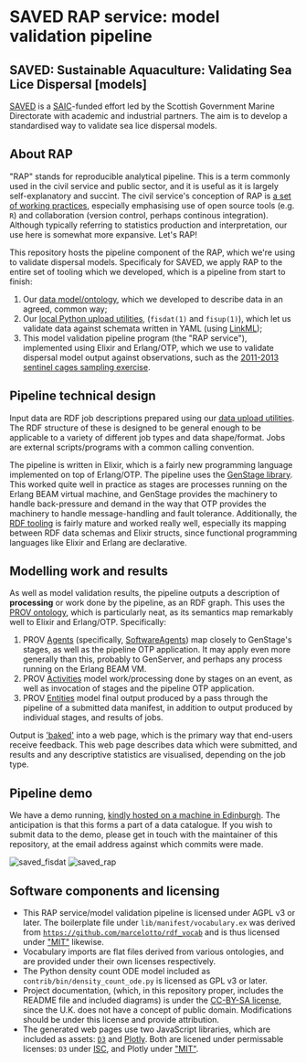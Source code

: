 # SAVED RAP service: model validation pipeline

## SAVED: Sustainable Aquaculture: Validating Sea Lice Dispersal [models]

[SAVED](https://www.sustainableaquaculture.com/news-events/new-tool-being-developed-to-validate-sea-lice-dispersion-models/) is a [SAIC](https://www.sustainableaquaculture.com/)-funded effort led by the Scottish Government Marine Directorate with academic and industrial partners. The aim is to develop a standardised way to validate sea lice dispersal models.

## About RAP

"RAP" stands for reproducible analytical pipeline. This is a term commonly used in the civil service and public sector, and it is useful as it is largely self-explanatory and succint.  The civil service's conception of RAP is [a set of working practices](https://ukgovdatascience.github.io/rap_companion/), especially emphasising use of open source tools (e.g. `R`) and collaboration (version control, perhaps continous integration). Although typically referring to statistics production and interpretation, our use here is somewhat more expansive. Let's RAP!

This repository hosts the pipeline component of the RAP, which we're using to validate dispersal models. Specificaly for SAVED, we apply RAP to the entire set of tooling which we developed, which is a pipeline from start to finish:

1. Our [data model/ontology](https://marine.gov.scot/metadata/saved/schema/), which we developed to describe data in an agreed, common way;
2. Our [local Python upload utilities](https://github.com/saved-models/data-utilities), (`fisdat(1)` and `fisup(1)`), which let us validate data against schemata written in YAML (using [LinkML](https://w3id.org/linkml/));
3. This model validation pipeline program (the "RAP service"), implemented using Elixir and Erlang/OTP, which we use to validate dispersal model output against observations, such as the [2011-2013 sentinel cages sampling exercise](https://data.marine.gov.scot/dataset/loch-linnhe-biological-sampling-data-products-2011-2013-0).

## Pipeline technical design

Input data are RDF job descriptions prepared using our [data upload utilities](https://github.com/saved-models/data-utilities). The RDF structure of these is designed to be general enough to be applicable to a variety of different job types and data shape/format. Jobs are external scripts/programs with a common calling convention.

The pipeline is written in Elixir, which is a fairly new programming language implemented on top of Erlang/OTP. The pipeline uses the [GenStage library](https://elixir-lang.org/blog/2016/07/14/announcing-genstage/). This worked quite well in practice as stages are processes running on the Erlang BEAM virtual machine, and GenStage provides the machinery to handle back-pressure and demand in the way that OTP provides the machinery to handle message-handling and fault tolerance. Additionally, the [RDF tooling](https://rdf-elixir.dev/) is fairly mature and worked really well, especially its mapping between RDF data schemas and Elixir structs, since functional programming languages like Elixir and Erlang are declarative.

## Modelling work and results

As well as model validation results, the pipeline outputs a description of **processing** or work done by the pipeline, as an RDF graph. This uses the [PROV ontology](https://www.w3.org/TR/2013/REC-prov-o-20130430/), which is particularly neat, as its semantics map remarkably well to Elixir and Erlang/OTP. Specifically:

1. PROV [Agents](https://www.w3.org/TR/2013/REC-prov-o-20130430/#Agent) (specifically, [SoftwareAgents](https://www.w3.org/TR/2013/REC-prov-o-20130430/#SoftwareAgent)) map closely to GenStage's stages, as well as the pipeline OTP application. It may apply even more generally than this, probably to GenServer, and perhaps any process running on the Erlang BEAM VM.
2. PROV [Activities](https://www.w3.org/TR/2013/REC-prov-o-20130430/#Activity) model work/processing done by stages on an event, as well as invocation of stages and the pipeline OTP application.
3. PROV [Entities](https://www.w3.org/TR/2013/REC-prov-o-20130430/#Entity) model final output produced by a pass through the pipeline of a submitted data manifest, in addition to output produced by individual stages, and results of jobs.

Output is ['baked'](https://simonwillison.net/2021/Jul/28/baked-data/) into a web page, which is the primary way that end-users receive feedback. This web page describes data which were submitted, and results and any descriptive statistics are visualised, depending on the job type.


## Pipeline demo

We have a demo running, [kindly hosted on a machine in Edinburgh](https://rap.tardis.ac/). The anticipation is that this forms a part of a data catalogue. If you wish to submit data to the demo, please get in touch with the maintainer of this repository, at the email address against which commits were made.

![saved_fisdat](https://rap.tardis.ac/saved/images/fisdat.svg)
![saved_rap](https://rap.tardis.ac/saved/images/rap.svg)

## Software components and licensing

  - This RAP service/model validation pipeline is licensed under AGPL v3 or later. The boilerplate file under `lib/manifest/vocabulary.ex` was derived from [`https://github.com/marcelotto/rdf_vocab`](https://github.com/marcelotto/rdf_vocab) and is thus licensed under ["MIT"](https://github.com/marcelotto/rdf_vocab/blob/d0d27a5be12925216be710c43038a84d8cf149d8/LICENSE.md) likewise.
  - Vocabulary imports are flat files derived from various ontologies, and are provided under their own licenses respectively.
  - The Python density count ODE model included as `contrib/bin/density_count_ode.py` is licensed as GPL v3 or later.
  - Project documentation, (which, in this repository proper, includes the README file and included diagrams) is under the [CC-BY-SA license](https://github.com/saved-models/data-model/blob/main/LICENSE), since the U.K. does not have a concept of public domain. Modifications should be under this license and provide attribution.
  - The generated web pages use two JavaScript libraries, which are included as assets: [`D3`](https://d3js.org/) and [Plotly](https://plotly.com/javascript/). Both are licened under permissable licenses: `D3` under [ISC](https://github.com/d3/d3/blob/1f8dd3b92960f58726006532c11e9457864513ec/LICENSE), and Plotly under ["MIT"](https://github.com/plotly/plotly.js/blob/2612554853a6f4c0eac6c6315a0e85fee23f5da5/LICENSE).
